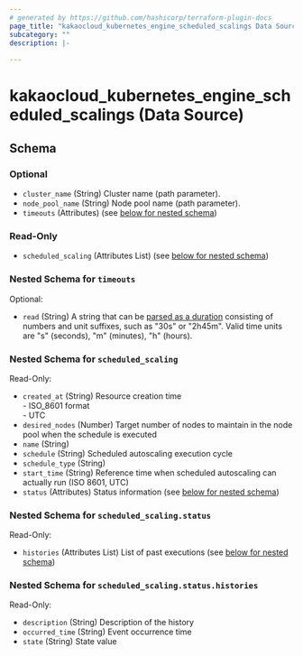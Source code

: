```yaml
---
# generated by https://github.com/hashicorp/terraform-plugin-docs
page_title: "kakaocloud_kubernetes_engine_scheduled_scalings Data Source - kakaocloud"
subcategory: ""
description: |-
  
---
```


# kakaocloud_kubernetes_engine_scheduled_scalings (Data Source)





<!-- schema generated by tfplugindocs -->
## Schema

### Optional

- `cluster_name` (String) Cluster name (path parameter).
- `node_pool_name` (String) Node pool name (path parameter).
- `timeouts` (Attributes) (see [below for nested schema](#nestedatt--timeouts))

### Read-Only

- `scheduled_scaling` (Attributes List) (see [below for nested schema](#nestedatt--scheduled_scaling))

<a id="nestedatt--timeouts"></a>
### Nested Schema for `timeouts`

Optional:

- `read` (String) A string that can be [parsed as a duration](https://pkg.go.dev/time#ParseDuration) consisting of numbers and unit suffixes, such as "30s" or "2h45m". Valid time units are "s" (seconds), "m" (minutes), "h" (hours).


<a id="nestedatt--scheduled_scaling"></a>
### Nested Schema for `scheduled_scaling`

Read-Only:

- `created_at` (String) Resource creation time <br/> - ISO_8601 format  <br/> - UTC
- `desired_nodes` (Number) Target number of nodes to maintain in the node pool when the schedule is executed
- `name` (String)
- `schedule` (String) Scheduled autoscaling execution cycle
- `schedule_type` (String)
- `start_time` (String) Reference time when scheduled autoscaling can actually run (ISO 8601, UTC)
- `status` (Attributes) Status information (see [below for nested schema](#nestedatt--scheduled_scaling--status))

<a id="nestedatt--scheduled_scaling--status"></a>
### Nested Schema for `scheduled_scaling.status`

Read-Only:

- `histories` (Attributes List) List of past executions (see [below for nested schema](#nestedatt--scheduled_scaling--status--histories))

<a id="nestedatt--scheduled_scaling--status--histories"></a>
### Nested Schema for `scheduled_scaling.status.histories`

Read-Only:

- `description` (String) Description of the history
- `occurred_time` (String) Event occurrence time
- `state` (String) State value
